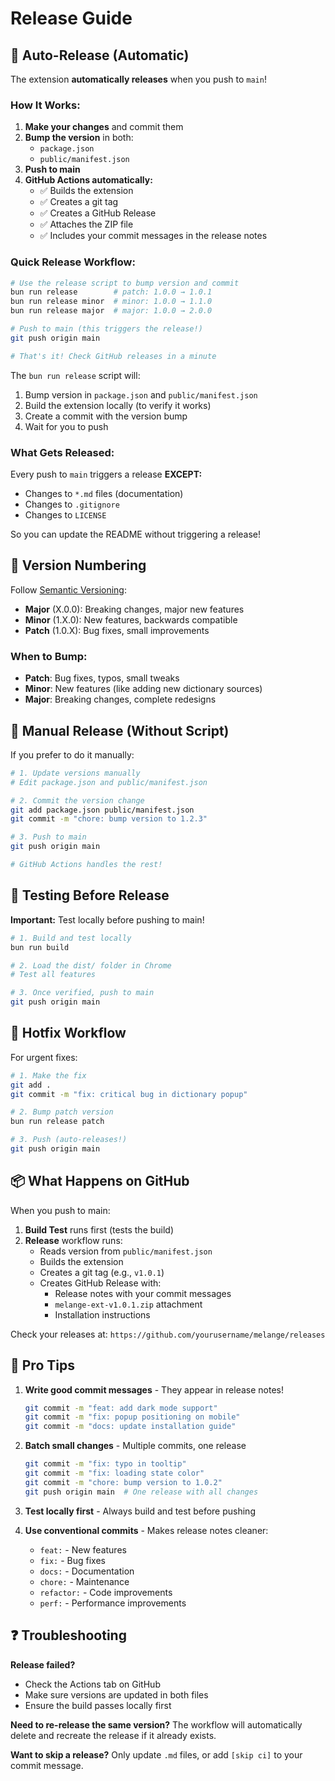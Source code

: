 # Release Guide

## 🚀 Auto-Release (Automatic)

The extension **automatically releases** when you push to `main`!

### How It Works:

1. **Make your changes** and commit them
2. **Bump the version** in both:
   - `package.json`
   - `public/manifest.json`
3. **Push to main**
4. **GitHub Actions automatically:**
   - ✅ Builds the extension
   - ✅ Creates a git tag
   - ✅ Creates a GitHub Release
   - ✅ Attaches the ZIP file
   - ✅ Includes your commit messages in the release notes

### Quick Release Workflow:

```bash
# Use the release script to bump version and commit
bun run release        # patch: 1.0.0 → 1.0.1
bun run release minor  # minor: 1.0.0 → 1.1.0
bun run release major  # major: 1.0.0 → 2.0.0

# Push to main (this triggers the release!)
git push origin main

# That's it! Check GitHub releases in a minute
```

The `bun run release` script will:
1. Bump version in `package.json` and `public/manifest.json`
2. Build the extension locally (to verify it works)
3. Create a commit with the version bump
4. Wait for you to push

### What Gets Released:

Every push to `main` triggers a release **EXCEPT:**
- Changes to `*.md` files (documentation)
- Changes to `.gitignore`
- Changes to `LICENSE`

So you can update the README without triggering a release!

## 📝 Version Numbering

Follow [Semantic Versioning](https://semver.org/):

- **Major** (X.0.0): Breaking changes, major new features
- **Minor** (1.X.0): New features, backwards compatible
- **Patch** (1.0.X): Bug fixes, small improvements

### When to Bump:

- **Patch**: Bug fixes, typos, small tweaks
- **Minor**: New features (like adding new dictionary sources)
- **Major**: Breaking changes, complete redesigns

## 🔄 Manual Release (Without Script)

If you prefer to do it manually:

```bash
# 1. Update versions manually
# Edit package.json and public/manifest.json

# 2. Commit the version change
git add package.json public/manifest.json
git commit -m "chore: bump version to 1.2.3"

# 3. Push to main
git push origin main

# GitHub Actions handles the rest!
```

## 🧪 Testing Before Release

**Important:** Test locally before pushing to main!

```bash
# 1. Build and test locally
bun run build

# 2. Load the dist/ folder in Chrome
# Test all features

# 3. Once verified, push to main
git push origin main
```

## 🔧 Hotfix Workflow

For urgent fixes:

```bash
# 1. Make the fix
git add .
git commit -m "fix: critical bug in dictionary popup"

# 2. Bump patch version
bun run release patch

# 3. Push (auto-releases!)
git push origin main
```

## 📦 What Happens on GitHub

When you push to main:

1. **Build Test** runs first (tests the build)
2. **Release** workflow runs:
   - Reads version from `public/manifest.json`
   - Builds the extension
   - Creates a git tag (e.g., `v1.0.1`)
   - Creates GitHub Release with:
     - Release notes with your commit messages
     - `melange-ext-v1.0.1.zip` attachment
     - Installation instructions

Check your releases at:
`https://github.com/yourusername/melange/releases`

## 🎯 Pro Tips

1. **Write good commit messages** - They appear in release notes!
   ```bash
   git commit -m "feat: add dark mode support"
   git commit -m "fix: popup positioning on mobile"
   git commit -m "docs: update installation guide"
   ```

2. **Batch small changes** - Multiple commits, one release
   ```bash
   git commit -m "fix: typo in tooltip"
   git commit -m "fix: loading state color"
   git commit -m "chore: bump version to 1.0.2"
   git push origin main  # One release with all changes
   ```

3. **Test locally first** - Always build and test before pushing

4. **Use conventional commits** - Makes release notes cleaner:
   - `feat:` - New features
   - `fix:` - Bug fixes
   - `docs:` - Documentation
   - `chore:` - Maintenance
   - `refactor:` - Code improvements
   - `perf:` - Performance improvements

## ❓ Troubleshooting

**Release failed?**
- Check the Actions tab on GitHub
- Make sure versions are updated in both files
- Ensure the build passes locally first

**Need to re-release the same version?**
The workflow will automatically delete and recreate the release if it already exists.

**Want to skip a release?**
Only update `.md` files, or add `[skip ci]` to your commit message.
